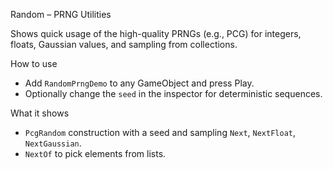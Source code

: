 Random – PRNG Utilities

Shows quick usage of the high-quality PRNGs (e.g., PCG) for integers, floats, Gaussian values, and sampling from collections.

How to use

- Add `RandomPrngDemo` to any GameObject and press Play.
- Optionally change the `seed` in the inspector for deterministic sequences.

What it shows

- `PcgRandom` construction with a seed and sampling `Next`, `NextFloat`, `NextGaussian`.
- `NextOf` to pick elements from lists.

